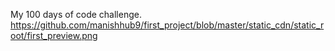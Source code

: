 
My 100 days of code challenge.
https://github.com/manishhub9/first_project/blob/master/static_cdn/static_root/first_preview.png
